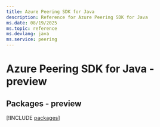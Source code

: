```yaml
---
title: Azure Peering SDK for Java
description: Reference for Azure Peering SDK for Java
ms.date: 08/19/2025
ms.topic: reference
ms.devlang: java
ms.service: peering
---
```

# Azure Peering SDK for Java - preview
## Packages - preview
[!INCLUDE [packages](peering-index.md)]